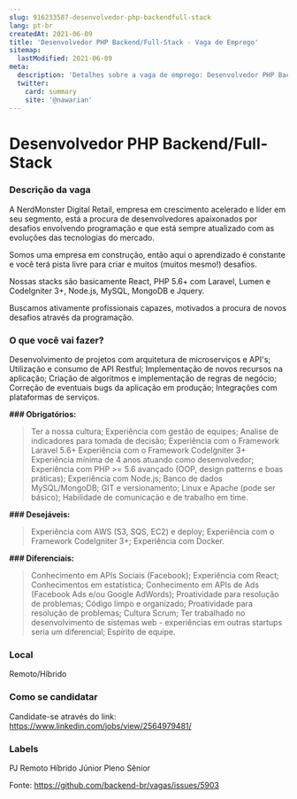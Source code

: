 ```yaml
---
slug: 916233587-desenvolvedor-php-backendfull-stack
lang: pt-br
createdAt: 2021-06-09
title: 'Desenvolvedor PHP Backend/Full-Stack - Vaga de Emprego'
sitemap:
  lastModified: 2021-06-09
meta:
  description: 'Detalhes sobre a vaga de emprego: Desenvolvedor PHP Backend/Full-Stack'
  twitter:
    card: summary
    site: '@nawarian'
---
```


# Desenvolvedor PHP Backend/Full-Stack

### **Descrição da vaga**
A NerdMonster Digital Retail, empresa em crescimento acelerado e líder em seu segmento, está a procura de desenvolvedores apaixonados por desafios envolvendo programação e que está sempre atualizado com as evoluções das tecnologias do mercado.

Somos uma empresa em construção, então aqui o aprendizado é constante e você terá pista livre para criar e muitos (muitos mesmo!) desafios.

Nossas stacks são basicamente React, PHP 5.6+ com Laravel, Lumen e CodeIgniter 3+, Node.js, MySQL, MongoDB e Jquery.

Buscamos ativamente profissionais capazes, motivados a procura de novos desafios através da programação.

### **O que você vai fazer?**
Desenvolvimento de projetos com arquitetura de microserviços e API's;
Utilização e consumo de API Restful;
Implementação de novos recursos na aplicação;
Criação de algoritmos e implementação de regras de negócio;
Correção de eventuais bugs da aplicação em produção;
Integrações com plataformas de serviços.

**### Obrigatórios:**
> Ter a nossa cultura;
> Experiência com gestão de equipes;
> Analise de indicadores para tomada de decisão;
> Experiência com o Framework Laravel 5.6+
> Experiência com o Framework CodeIgniter 3+
> Experiência mínima de 4 anos atuando como desenvolvedor;
> Experiência com PHP >= 5.6 avançado (OOP, design patterns e boas práticas);
> Experiência com Node.js;
> Banco de dados MySQL/MongoDB;
> GIT e versionamento;
> Linux e Apache (pode ser básico);
> Habilidade de comunicação e de trabalho em time.

**### Desejáveis:**
> Experiência com AWS (S3, SQS, EC2) e deploy;
> Experiência com o Framework CodeIgniter 3+;
> Experiência com Docker.

**### Diferenciais:**
> Conhecimento em APIs Sociais (Facebook);
> Experiência com React;
> Conhecimentos em estatística;
> Conhecimento em APIs de Ads (Facebook Ads e/ou Google AdWords);
> Proatividade para resolução de problemas;
> Código limpo e organizado;
> Proatividade para resolução de problemas;
> Cultura Scrum;
> Ter trabalhado no desenvolvimento de sistemas web - experiências em outras startups seria um diferencial;
> Espírito de equipe.

### **Local**
Remoto/Híbrido

### **Como se candidatar**
Candidate-se através do link: https://www.linkedin.com/jobs/view/2564979481/

### **Labels**
PJ
Remoto
Híbrido
Júnior
Pleno
Sênior

Fonte: https://github.com/backend-br/vagas/issues/5903